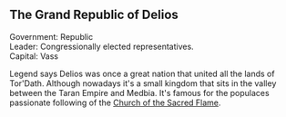 ## The Grand Republic of Delios
Government: Republic  
Leader: Congressionally elected representatives.  
Capital: Vass

Legend says Delios was once a great nation that united all the lands of Tor'Dath. Although nowadays it's a small kingdom that sits in the valley between the Taran Empire and Medbia. It's famous for the populaces passionate following of the [Church of the Sacred Flame](/../master/Religion/Church-of-the-Sacred-Flame/church-of-the-sacred-flame.md).
